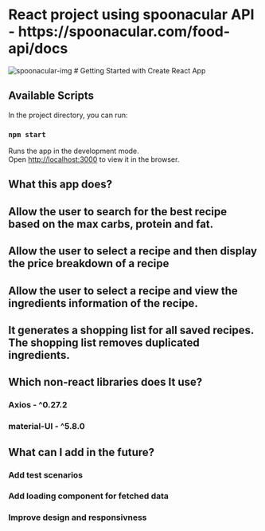<h1>React project using spoonacular API - https://spoonacular.com/food-api/docs</h1>
<img src="https://play-lh.googleusercontent.com/uOZlIZUJ7R79qs_J_a9cdxrJaGhHwqKTmika25Lp1vTeC1qe9lPQF5jalEFc8Htk7nQ" alt="spoonacular-img" />
# Getting Started with Create React App

## Available Scripts

In the project directory, you can run:

### `npm start`

Runs the app in the development mode.\
Open [http://localhost:3000](http://localhost:3000) to view it in the browser.

## What this app does?
## Allow the user to search for the best recipe based on the max carbs, protein and fat.
## Allow the user to select a recipe and then display the price breakdown of a recipe
## Allow the user to select a recipe and view the ingredients information of the recipe.
## It generates a shopping list for all saved recipes. The shopping list removes duplicated ingredients.

## Which non-react libraries does It use?
### Axios - ^0.27.2
### material-UI - ^5.8.0

## What can I add in the future?
### Add test scenarios
### Add loading component for fetched data
### Improve design and responsivness
